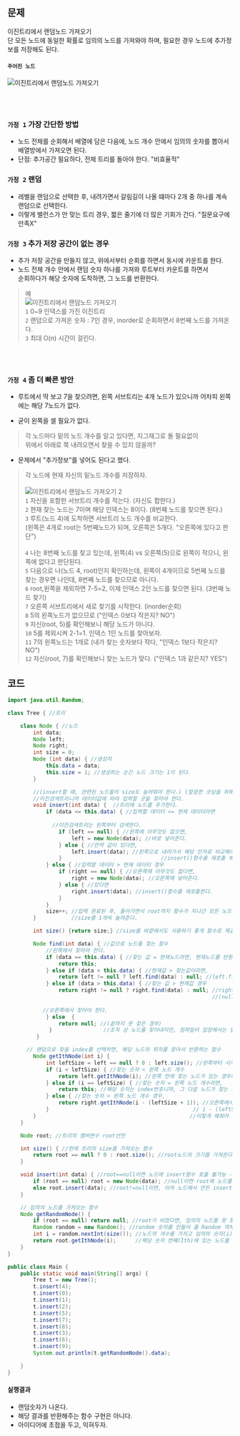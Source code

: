## 문제
이진트리에서 랜덤노드 가져오기 <br>
단 모든 노드에 동일한 확률로 임의의 노드를 가져와야 하며, 필요한 경우 노드에 추가정보를 저장해도 된다. 

#### `주어진 노드`
![이진트리에서 랜덤노드 가져오기](https://user-images.githubusercontent.com/57389368/193444999-3a0e31cf-cc0f-425c-b7ed-1225dfb51b92.JPG) <br>

<br><br>


### `가정 1` 가장 간단한 방법
+ 노드 전체를 순회해서 배열에 담은 다음에, 노드 개수 안에서 임의의 숫자를 뽑아서 배열방에서 가져오면 된다.
+ 단점: 추가공간 필요하다, 전체 트리를 돌아야 한다. "비효율적"

### `가정 2` 랜덤
+ 레벨을 랜덤으로 선택한 후, 내려가면서 갈림길이 나올 떄마다 2개 중 하나를 계속 랜덤으로 선택한다. 
+ 이렇게 밸런스가 안 맞는 트리 경우, 짧은 줄기에 더 많은 기회가 간다. "질문요구에 만족X"

### `가정 3` 추가 저장 공간이 없는 경우
+ 추가 저장 공간을 만들지 않고, 위에서부터 순회를 하면서 동시에 카운트를 한다.
+ 노드 전체 개수 안에서 랜덤 숫자 하나를 가져와 루트부터 카운트를 하면서 <br> 순회하다가 해당 숫자에 도착하면, 그 노드를 반환한다.
> 예 <br>
> ![이진트리에서 랜덤노드 가져오기](https://user-images.githubusercontent.com/57389368/193444999-3a0e31cf-cc0f-425c-b7ed-1225dfb51b92.JPG) <br>
> `1` 0~9 인덱스를 가진 이진트리 <br>
> `2` 랜덤으로 가져온 숫자 : 7인 경우, inorder로 순회하면서 8번째 노드를 가져온다. <br>
> `3` 최대 O(n) 시간이 걸린다. <br>

<br><br>

### `가정 4` 좀 더 빠른 방안
+ 루트에서 딱 보고 7을 찾으려면, 왼쪽 서브트리는 4개 노드가 있으니까 어차피 왼쪽에는 해당 7노드가 없다.

+ 굳이 왼쪽을 셀 필요가 없다.
> 각 노드마다 밑의 노드 개수를 알고 있다면, 지그재그로 돌 필요없이 <br>
> 위에서 아래로 쭉 내려오면서 찾을 수 있지 않을까?

+ 문제에서 "추가정보"를 넣어도 된다고 했다. 
> 각 노드에 현재 자신의 밑노드 개수를 저장하자. <br>  <br>
> ![이진트리에서 랜덤노드 가져오기 2](https://user-images.githubusercontent.com/57389368/193445486-ed2c50f2-c35d-4791-96c9-d54367e71782.JPG) <br>
> `1` 자신을 포함한 서브트리 개수를 적는다. (자신도 합한다.) <br> 
> `2` 현재 찾는 노드는 7이며 해당 인덱스는 8이다. (8번째 노드를 찾으면 된다.) <br>
> `3` 루트(노드 4)에 도착하면 서브트리 노드 개수를 비교한다. <br> (왼쪽은 4개로 root는 5번째노드가 되며, 오른쪽은 5개다. "오른쪽에 있다고 판단") <br>
> <br>
> `4` 나는 8번째 노드를 찾고 있는데, 왼쪽(4) vs 오른쪽(5)으로 왼쪽이 작으니, 왼쪽에 없다고 판단된다. <br>
> `5` 다음으로 나(노드 4, root)인지 확인하는데, 왼쪽이 4개이므로 5번째 노드를 찾는 경우면 나인데, 8번째 노드를 찾으므로 아니다. <br>
> `6` root,왼쪽을 제외하면 7-5=2, 이제 인덱스 2인 노드를 찾으면 된다. (3번째 노드 찾기) <br>
> `7` 오른쪽 서브트리에서 새로 찾기를 시작한다. (inorder순회) <br>
> `8` 5의 왼쪽노드가 없으므로 ("인덱스 0보다 작은지? NO") <br>
> `9` 자신(root, 5)를 확인해보니 해당 노드가 아니다. <br>
> `10` 5를 제외시켜 2-1=1. 인덱스 1인 노드를 찾아보자. <br>
> `11` 7의 왼쪽노드는 1개로 (내가 찾는 숫자보다 작다, "인덱스 1보다 작은지? NO") <br>
> `12` 자신(root, 7)를 확인해보니 찾는 노드가 맞다. ("인덱스 1과 같은지? YES") <br>

## 코드
```java
import java.util.Random;

class Tree { //트리

    class Node { //노드
        int data;
        Node left;
        Node right;
        int size = 0; 
        Node (int data) { //생성자
            this.data = data;
            this.size = 1; //생성하는 순간 노드 크기는 1이 된다.
        }

        //(insert할 때, 관련된 노드들의 size도 늘려줘야 한다.) (깔끔한 코딩을 위해 클래스 안에서 insert()생성했음)
        //이진검색트리니까 데이터값에 따라 입력할 곳을 찾아야 한다. 
        void insert(int data) {  //트리에 노드를 추가한다. 
            if (data <= this.data) { //입력할 데이터 <= 현재 데이터라면
            
              //이진검색트리는 왼쪽부터 검색한다.
                if (left == null) { //왼쪽에 아무것도 없으면,
                    left = new Node(data); //바로 넣어준다.
                } else { //만약 값이 있다면,
                    left.insert(data); //왼쪽으로 내려가서 해당 인자로 비교해야 하니까, 
                }                               //insert()함수를 재호출 해준다.
            } else { //입력할 데이터 > 현재 데이터 경우
                if (right == null) { //오른쪽에 아무것도 없다면,
                    right = new Node(data); //오른쪽에 넣어준다.
                } else { //있다면
                    right.insert(data); //insert()함수를 재호출한다.
                }
            }
            size++; //입력 완료된 후, 돌아가면서 root까지 함수가 지나간 모든 노드에 데이터가 추가되었다고 
        }           //size를 1개씩 늘려준다.

        int size() {return size;} //size를 바깥에서도 사용하기 좋게 함수로 제공해준다.

        Node find(int data) { //값으로 노드를 찾는 함수
            //왼쪽에서 찾아야 한다.
            if (data == this.data) { //찾는 값 = 현재노드라면, 현재노드를 반환해준다.
                return this;
            } else if (data < this.data) { //현재값 > 찾는값이라면,
                return left != null ? left.find(data) : null; //left.find()를 호출. 이때 왼쪽노드가 비었다면 (트리 끝까지 왔는데 못 찾은 것이다.) 그래서 null반환
            } else if (data > this.data) { //찾는 값 > 현재값 경우
                return right != null ? right.find(data) : null; //right.find()를 호출. (마찬가지로 오른쪽 노드가 비었다면 null을 반환한다.)
                                                                //(null이 아니라면, 오른쪽으로 들어가서 다시 find()를 재호출한다.)
                                                                
           //오른쪽에서 찾아야 한다.                                                                  
            } else  {                                                
                return null; //(끝까지 못 찾은 경우)
             }                //조직 상 노드를 찾아내지만, 컴파일러 입장에서는 필요한 null을 처리한다.
         }

      // 랜덤으로 찾을 index를 선택하면, 해당 노드의 위치를 찾아서 반환하는 함수 
        Node getIthNode(int i) {
            int leftSize = left == null ? 0 : left.size(); //왼쪽부터 시작이니, 왼쪽 노드 크기를 알아온다.
            if (i < leftSize) { //찾는 숫자 < 왼쪽 노드 개수
                return left.getIthNode(i); //왼쪽 안에 찾는 노드가 있는 경우에 해당하므로,  왼쪽에 들어와 getIthNode()를 재호출한다.
            } else if (i == leftSize) { //찾는 숫자 = 왼쪽 노드 개수라면,
                return this; //해당 숫자는 index번호니까, 그 다음 노드가 찾는 노드가 된다. (inorder순서에 따라, 왼->root 이므로 자신(this)을 반환한다.)
            } else { //찾는 숫자 > 왼쪽 노드 개수 경우,
                return right.getIthNode(i - (leftSize + 1)); //오른쪽에서 찾아야 한다.
            }                                             // i - (leftSize + 1)  == (찾는 숫자 - 지나온 노드 개수)
        }                                                //이렇게 해줘야 오른쪽 노드에서 새롭게 검색 가능하다.
    }

    Node root; //트리의 멤버변수 root선언

    int size() { //현재 트리의 size를 가져오는 함수
        return root == null ? 0 : root.size(); //root노드의 크기를 가져온다.
    }

    void insert(int data) { //root==null이면 노드에 insert함수 호출 불가능 -> root가 null인지 확인해야 한다.
        if (root == null) root = new Node(data); //null이면 root에 노드를 넣는다.
        else root.insert(data); //root!=null이면, 아까 노드에서 만든 insert()호출해서 자리를 찾아 들어가서 노드를 추가한다.
    }

    // 임의의 노드를 가져오는 함수
    Node getRandomNode() { 
        if (root == null) return null; //root가 비었다면, 임의의 노드를 못 찾은 것으로 null을 반환
        Random random = new Random(); //random 숫자를 만들어 줄 Random 객체를 생성한다.
        int i = random.nextInt(size()); //노드의 개수를 가지고 임의의 숫자(i)를 하나 받아서, 
        return root.getIthNode(i);      //해당 숫자 번째(Ith)에 있는 노드를 가져오는 함수(getRandomNode())를 호출한다.
    }
}

public class Main {
    public static void main(String[] args) {
        Tree t = new Tree(); 
        t.insert(4);
        t.insert(0);
        t.insert(1);
        t.insert(2);
        t.insert(5);
        t.insert(7);
        t.insert(8);
        t.insert(3);
        t.insert(6);
        t.insert(9);
        System.out.println(t.getRandomNode().data);

    }
}
```

#### 실행결과
+ 랜덤숫자가 나온다.
+ 해당 결과를 반환해주는 함수 구현은 아니다.
+ 아이디어에 초점을 두고, 익혀두자.

